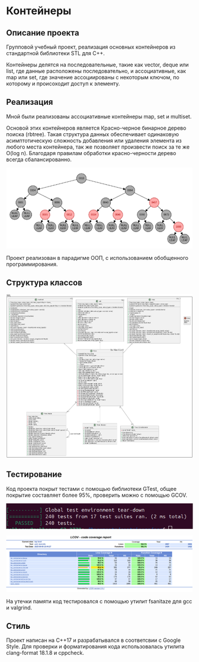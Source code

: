 # Контейнеры

## Описание проекта

Групповой учебный проект, реализация основных контейнеров из стандартной библиотеки STL для С++.

Контейнеры делятся на последовательные, такие как vector, deque или list, где данные расположены последовательно, и ассоциативные, как map или set, где значение ассоциированы с некоторым ключом, по которому и происоходит доступ к элементу.

## Реализация

Мной были реализованы ассоциативные контейнеры map, set и multiset.

Основой этих контейнеров является Красно-черное бинарное дерево поиска (rbtree). Такая структура данных обеспечивает одинаковую асимптотическую сложность добавления или удаления элемента из любого места контейнера, так же позволяет произвести поиск за те же O(log n). Благодаря правилам обработки красно-черности дерево всегда сбалансированно.

![Red-Black_Tree_example](images/Red-Black_Tree_example.png)

Проект реализован в парадигме ООП, с использованием обобщенного программирования.

## Структура классов
![UML_associative_containers](images/UML_associative_containers.png)

## Тестирование

Код проекта покрыт тестами с помощью библиотеки GTest, общее покрытие составляет более 95%, проверить можно с помощью GCOV.

![Tests_containers](images/Tests_containers.png)

![Tests_containers_cov](images/Tests_containers_cov.png)

На утечки памяти код тестировался с помощью утилит fsanitaze для gcc и valgrind.

## Стиль

Проект написан на С++17 и разрабатывался в соответсвии с Google Style. Для проверки и форматирования кода использовалась утилита clang-format 18.1.8 и cppcheck.